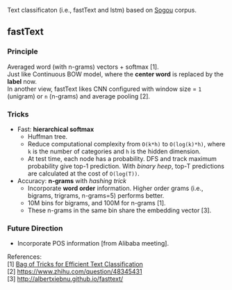 Text classificaton (i.e., fastText and lstm) based on [Sogou](http://www.sogou.com/labs/resource/cs.php) corpus.

## fastText

### Principle
Averaged word (with n-grams) vectors + softmax [1].  
Just like Continuous BOW model, where the **center word** is replaced by the **label** now.  
In another view, fastText likes CNN configured with window size = `1` (unigram) or `n` (n-grams) and average pooling [2]. 

### Tricks
- Fast: **hierarchical softmax**
    - Huffman tree. 
    - Reduce computational complexity from `O(k*h)` to `O(log(k)*h)`, where `k` is the number of categories and `h` is the hidden dimension.
    - At test time, each node has a probability. DFS and track maximum probability give top-1 prediction. With *binary heep*, top-T predictions are calculated at the cost of `O(log(T))`.
- Accuracy: **n-grams** with *hashing trick*
    - Incorporate **word order** information. Higher order grams (i.e., bigrams, trigrams, n-grams=5) performs better.
    - 10M bins for bigrams, and 100M for n-grams [1].    
    - These n-grams in the same bin share the embedding vector [3].

### Future Direction
- Incorporate POS information [from Alibaba meeting].

References:  
[1] [Bag of Tricks for Efficient Text Classification](https://arxiv.org/abs/1607.01759)  
[2] https://www.zhihu.com/question/48345431  
[3] http://albertxiebnu.github.io/fasttext/
